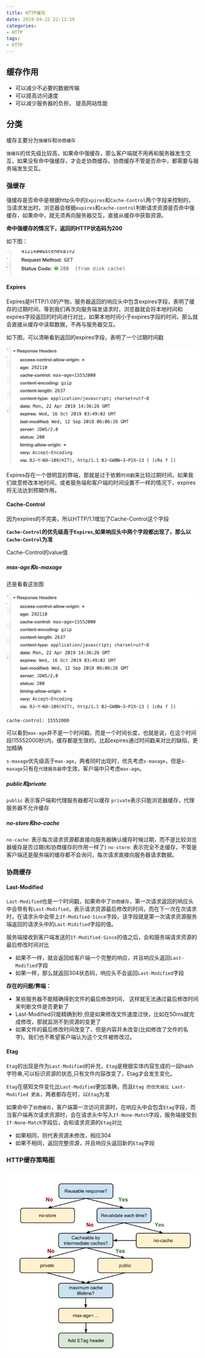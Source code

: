 ```yaml
---
title: HTTP缓存
date: 2019-04-22 22:13:19
categories:
- HTTP
tags:
- HTTP
---
```


## 缓存作用

- 可以减少不必要的数据传输
- 可以提高访问速度
- 可以减少服务器的负担， 提高网站性能

<!-- more -->

## 分类

缓存主要分为`强缓存`和`协商缓存` 

`强缓存`的优先级比较高，如果命中强缓存，那么客户端就不用再和服务器发生交互，如果没有命中强缓存，才会走协商缓存。协商缓存不管是否命中，都需要与服务端发生交互。

### 强缓存

强缓存是否命中是根据http头中的`Expires`和`Cache-Control`两个字段来控制的，当请求发出时，浏览器会根据`expires`和`cache-control`判断请求资源是否命中强缓存，如果命中，就无须再向服务器交互，直接从缓存中获取资源。

**命中强缓存的情况下，返回的HTTP状态码为200**

如下图：

![](HTTP缓存/qiang-cache.png)

#### Expires

Expires是HTTP/1.0的产物，服务器返回的响应头中包含expires字段，表明了缓存的过期时间，等到我们再次向服务端发请求时，浏览器就会将本地时间和expires字段返回的时间进行对比，如果本地时间小于expires字段的时间，那么就会直接从缓存中读取数据，不再与服务器交互。

如下图，可以清晰看到返回的expires字段，表明了一个过期时间戳

![](HTTP缓存/expires.png)

Expires存在一个很明显的弊端，那就是过于依赖`时间戳`来比较过期时间，如果我们故意修改本地时间，或者服务端和客户端的时间设置不一样的情况下，expires将无法达到预期作用。

#### Cache-Control

因为expires的不完美，所以HTTP/1.1增加了Cache-Control这个字段

**`Cache-Control`的优先级高于`Expires`,如果响应头中两个字段都出现了，那么以`Cache-Control`为准**

Cache-Control的value值

##### max-age和s-maxage

还是看看这张图

![](HTTP缓存/expires.png)

```
cache-control: 15552000
```
可以看到`max-age`并不是一个时间戳，而是一个时间长度，也就是说，在这个时间段(15552000秒)内，缓存都是生效的。比起expires通过时间戳来对比的缺陷，更加精确

`s-maxage`优先级高于`max-age`，两者同时出现时，优先考虑`s-maxage`，但是`s-maxage`只有在`代理服务器`中生效，客户端中只考虑`max-age`。

##### public和private

`public` 表示客户端和代理服务器都可以缓存
`private`表示只能浏览器缓存，代理服务器不允许缓存

##### no-store和no-cache

`no-cache`: 表示每次请求资源都直接向服务器确认缓存时候过期，而不是比较浏览器缓存是否过期(和协商缓存的作用一样了)
`no-store`: 表示完全不走缓存，不管是客户端还是服务端的缓存都不会询问，每次请求直接向服务器请求数据。


### 协商缓存

#### Last-Modified

`Last-Modified`也是一个时间戳，如果命中了`协商缓存`，第一次请求返回的响应头中会带有有`Last-Modified`，表示请求资源最后修改的时间，而在下一次在次请求时，在请求头中会带上`If-Modified-Since`字段，该字段就是第一次请求资源服务端返回的请求头中的`Last-Midified`字段的值。

服务端接收到客户端发送的`If-Modified-Since`的值之后，会和服务端请求资源的最后修改时间对比
- 如果不一样，就会返回给客户端一个完整的响应，并且响应头返回`Last-Modified`字段
- 如果一样，那么就返回304状态码，响应头不会返回`Last-Modified`字段

**存在的问题/弊端：**

- 某些服务器不能精确得到文件的最后修改时间， 这样就无法通过最后修改时间来判断文件是否更新了
- Last-Modified只能精确到秒,但是如果修改文件速度过快，比如在50ms就完成修改，那就监测不到资源的变更了
- 如果文件的最后修改时间改变了，但是内容并未改变(比如修改了文件的名字)。我们也不希望客户端认为这个文件被修改过。

#### Etag

`Etag`的出现是作为`Last-Modified`的补充，`Etag`是根据实体内容生成的一段hash字符串,可以标识资源的状态,只有文件内容改变了，Etag才会发生变化。

`Etag`在感知文件变化比`Last-Modified`更加准确，而且`Etag 的优先级比 Last-Modified 更高`，两者都存在时，以`Etag`为准

如果命中了`协商缓存`，客户端第一次访问资源时，在响应头中会包含`Etag`字段，而当客户端再次请求资源时，会在请求头中写入`If-None-Match`字段，服务端接受到`If-None-Match`字段后，会和请求资源的`Etag`对比

- 如果相同，则代表资源未修改，相应304
- 如果不相同，返回完整资源，并且响应头返回新的`Etag`字段

### HTTP缓存策略图

![](HTTP缓存/huancun.png)
